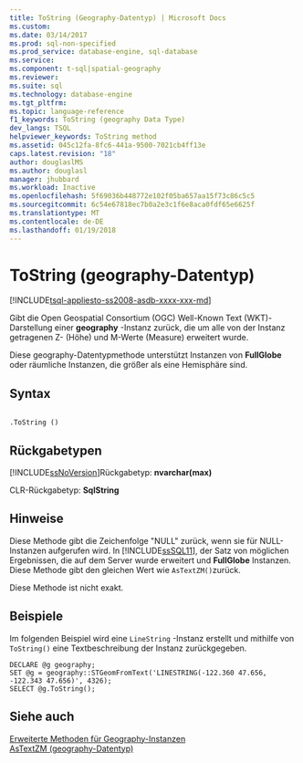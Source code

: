 ```yaml
---
title: ToString (Geography-Datentyp) | Microsoft Docs
ms.custom: 
ms.date: 03/14/2017
ms.prod: sql-non-specified
ms.prod_service: database-engine, sql-database
ms.service: 
ms.component: t-sql|spatial-geography
ms.reviewer: 
ms.suite: sql
ms.technology: database-engine
ms.tgt_pltfrm: 
ms.topic: language-reference
f1_keywords: ToString (geography Data Type)
dev_langs: TSQL
helpviewer_keywords: ToString method
ms.assetid: 045c12fa-8fc6-441a-9500-7021cb4ff13e
caps.latest.revision: "18"
author: douglaslMS
ms.author: douglasl
manager: jhubbard
ms.workload: Inactive
ms.openlocfilehash: 5f69036b448772e102f05ba657aa15f73c86c5c5
ms.sourcegitcommit: 6c54e67818ec7b0a2e3c1f6e8aca0fdf65e6625f
ms.translationtype: MT
ms.contentlocale: de-DE
ms.lasthandoff: 01/19/2018
---
```

# <a name="tostring-geography-data-type"></a>ToString (geography-Datentyp)
[!INCLUDE[tsql-appliesto-ss2008-asdb-xxxx-xxx-md](../../includes/tsql-appliesto-ss2008-asdb-xxxx-xxx-md.md)]

  Gibt die Open Geospatial Consortium (OGC) Well-Known Text (WKT)-Darstellung einer **geography** -Instanz zurück, die um alle von der Instanz getragenen Z- (Höhe) und M-Werte (Measure) erweitert wurde.  
  
 Diese geography-Datentypmethode unterstützt Instanzen von **FullGlobe** oder räumliche Instanzen, die größer als eine Hemisphäre sind.  
  
## <a name="syntax"></a>Syntax  
  
```  
  
.ToString ()  
```  
  
## <a name="return-types"></a>Rückgabetypen  
 [!INCLUDE[ssNoVersion](../../includes/ssnoversion-md.md)]Rückgabetyp: **nvarchar(max)**  
  
 CLR-Rückgabetyp: **SqlString**  
  
## <a name="remarks"></a>Hinweise  
 Diese Methode gibt die Zeichenfolge "NULL" zurück, wenn sie für NULL-Instanzen aufgerufen wird. In [!INCLUDE[ssSQL11](../../includes/sssql11-md.md)], der Satz von möglichen Ergebnissen, die auf dem Server wurde erweitert und **FullGlobe** Instanzen. Diese Methode gibt den gleichen Wert wie `AsTextZM()`zurück.  
  
 Diese Methode ist nicht exakt.  
  
## <a name="examples"></a>Beispiele  
 Im folgenden Beispiel wird eine `LineString` -Instanz erstellt und mithilfe von `ToString()` eine Textbeschreibung der Instanz zurückgegeben.  
  
```  
DECLARE @g geography;  
SET @g = geography::STGeomFromText('LINESTRING(-122.360 47.656, -122.343 47.656)', 4326);  
SELECT @g.ToString();  
```  
  
## <a name="see-also"></a>Siehe auch  
 [Erweiterte Methoden für Geography-Instanzen](../../t-sql/spatial-geography/extended-methods-on-geography-instances.md)   
 [AsTextZM &#40;geography-Datentyp&#41;](../../t-sql/spatial-geography/astextzm-geography-data-type.md)  
  
  

